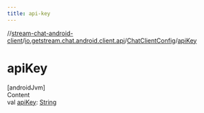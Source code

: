 ```yaml
---
title: api-key
---
```

//[stream-chat-android-client](../../../index.md)/[io.getstream.chat.android.client.api](../index.md)/[ChatClientConfig](index.md)/[apiKey](apiKey.md)



# apiKey  
[androidJvm]  
Content  
val [apiKey](apiKey.md): [String](https://kotlinlang.org/api/latest/jvm/stdlib/kotlin/-string/index.html)  



